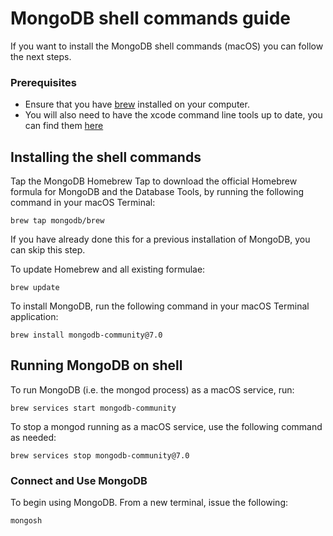 # MongoDB shell commands guide
If you want to install the MongoDB shell commands (macOS) you can follow the next steps.

### Prerequisites
- Ensure that you have [brew](https://brew.sh/#install) installed on your computer.
- You will also need to have the xcode command line tools up to date, you can find them [here](https://developer.apple.com/download/all/?q=Command%20Line%20Tools%20for%20Xcode%2015)

## Installing the shell commands
Tap the  MongoDB Homebrew Tap to download the official Homebrew formula for MongoDB and the Database Tools, by running the following command in your macOS Terminal:
```
brew tap mongodb/brew
```

If you have already done this for a previous installation of MongoDB, you can skip this step.

To update Homebrew and all existing formulae:
```
brew update
```

To install MongoDB, run the following command in your macOS Terminal application:
```
brew install mongodb-community@7.0
```

## Running MongoDB on shell

To run MongoDB (i.e. the mongod process) as a macOS service, run:
```
brew services start mongodb-community
```

To stop a mongod running as a macOS service, use the following command as needed:
```
brew services stop mongodb-community@7.0
```

### Connect and Use MongoDB
To begin using MongoDB. From a new terminal, issue the following:
```
mongosh
```


